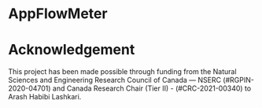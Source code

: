 # AppFlowMeter






# Acknowledgement
This project has been made possible through funding from the Natural Sciences and Engineering Research Council of Canada — NSERC (#RGPIN-2020-04701) and Canada Research Chair (Tier II) - (#CRC-2021-00340) to Arash Habibi Lashkari.
